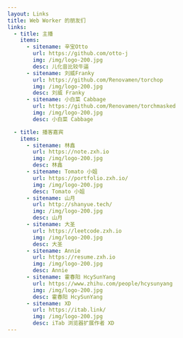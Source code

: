 ```yaml
---
layout: Links
title: Web Worker 的朋友们
links:
  - title: 主播
    items:
      - sitename: 辛宝Otto
        url: https://github.com/otto-j
        img: /img/logo-200.jpg
        desc: 儿化音比较牛逼
      - sitename: 刘威Franky
        url: https://github.com/Renovamen/torchop
        img: /img/logo-200.jpg
        desc: 刘威 Franky
      - sitename: 小白菜 Cabbage
        url: https://github.com/Renovamen/torchmasked
        img: /img/logo-200.jpg
        desc: 小白菜 Cabbage

  - title: 播客嘉宾
    items:
      - sitename: 林鑫
        url: https://note.zxh.io
        img: /img/logo-200.jpg
        desc: 林鑫
      - sitename: Tomato 小姐
        url: https://portfolio.zxh.io/
        img: /img/logo-200.jpg
        desc: Tomato 小姐
      - sitename: 山月
        url: http://shanyue.tech/
        img: /img/logo-200.jpg
        desc: 山月
      - sitename: 大圣
        url: https://leetcode.zxh.io
        img: /img/logo-200.jpg
        desc: 大圣
      - sitename: Annie
        url: https://resume.zxh.io
        img: /img/logo-200.jpg
        desc: Annie
      - sitename: 霍春阳 HcySunYang
        url: https://www.zhihu.com/people/hcysunyang
        img: /img/logo-200.jpg
        desc: 霍春阳 HcySunYang
      - sitename: XD
        url: https://itab.link/
        img: /img/logo-200.jpg
        desc: iTab 浏览器扩展作者 XD
---
```

